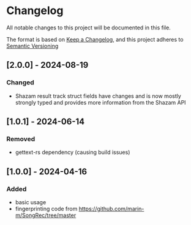 # Changelog

All notable changes to this project will be documented in this file.

The format is based on [Keep a Changelog](https://keepachangelog.com/en/1.1.0/),
and this project adheres to [Semantic Versioning](https://semver.org/spec/v2.0.0.html)

## [2.0.0] - 2024-08-19

### Changed

- Shazam result track struct fields have changes and is now mostly strongly typed and provides more information from the Shazam API

## [1.0.1] - 2024-06-14

### Removed

- gettext-rs dependency (causing build issues)


## [1.0.0] - 2024-04-16

### Added

- basic usage
- fingerprinting code from https://github.com/marin-m/SongRec/tree/master
